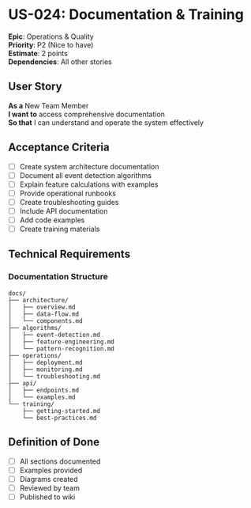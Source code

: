 # US-024: Documentation & Training

**Epic**: Operations & Quality  
**Priority**: P2 (Nice to have)  
**Estimate**: 2 points  
**Dependencies**: All other stories  

## User Story

**As a** New Team Member  
**I want to** access comprehensive documentation  
**So that** I can understand and operate the system effectively

## Acceptance Criteria

- [ ] Create system architecture documentation
- [ ] Document all event detection algorithms
- [ ] Explain feature calculations with examples
- [ ] Provide operational runbooks
- [ ] Create troubleshooting guides
- [ ] Include API documentation
- [ ] Add code examples
- [ ] Create training materials

## Technical Requirements

### Documentation Structure
```
docs/
├── architecture/
│   ├── overview.md
│   ├── data-flow.md
│   └── components.md
├── algorithms/
│   ├── event-detection.md
│   ├── feature-engineering.md
│   └── pattern-recognition.md
├── operations/
│   ├── deployment.md
│   ├── monitoring.md
│   └── troubleshooting.md
├── api/
│   ├── endpoints.md
│   └── examples.md
└── training/
    ├── getting-started.md
    └── best-practices.md
```

## Definition of Done

- [ ] All sections documented
- [ ] Examples provided
- [ ] Diagrams created
- [ ] Reviewed by team
- [ ] Published to wiki